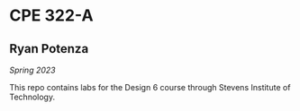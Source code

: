 # CPE 322-A
## Ryan Potenza
*Spring 2023*

This repo contains labs for the Design 6 course through Stevens Institute of Technology.


